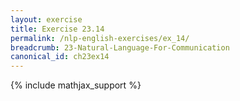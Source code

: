 ```yaml
---
layout: exercise
title: Exercise 23.14
permalink: /nlp-english-exercises/ex_14/
breadcrumb: 23-Natural-Language-For-Communication
canonical_id: ch23ex14
---
```


{% include mathjax_support %}
